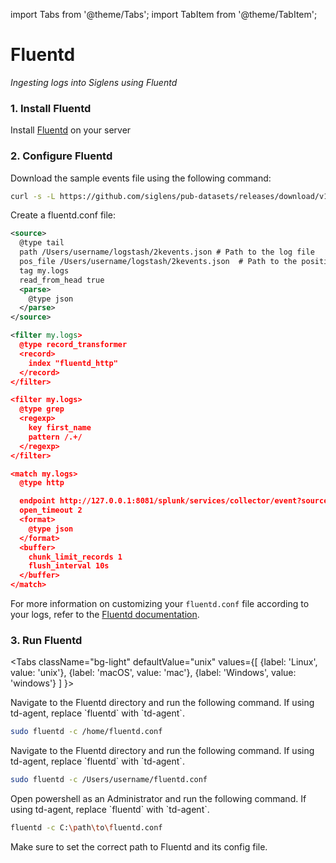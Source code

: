 import Tabs from '@theme/Tabs';
import TabItem from '@theme/TabItem';

# Fluentd

_Ingesting logs into Siglens using Fluentd_

### 1. Install Fluentd

Install <a href="https://docs.fluentd.org/installation" target="_blank">Fluentd</a> on your server

### 2. Configure Fluentd

Download the sample events file using the following command:
```bash
curl -s -L https://github.com/siglens/pub-datasets/releases/download/v1.0.0/2kevents.json.tar.gz -o 2kevents.json.tar.gz && tar -xvf 2kevents.json.tar.gz
```

Create a fluentd.conf file:
```xml title="fluentd.conf"
<source>
  @type tail
  path /Users/username/logstash/2kevents.json # Path to the log file
  pos_file /Users/username/logstash/2kevents.json  # Path to the position file
  tag my.logs
  read_from_head true
  <parse>
    @type json
  </parse>
</source>

<filter my.logs>
  @type record_transformer
  <record>
    index "fluentd_http"
  </record>
</filter>

<filter my.logs>
  @type grep
  <regexp>
    key first_name
    pattern /.+/
  </regexp>
</filter>

<match my.logs>
  @type http

  endpoint http://127.0.0.1:8081/splunk/services/collector/event?source=fluentd_source
  open_timeout 2
  <format>
    @type json
  </format>
  <buffer>
    chunk_limit_records 1
    flush_interval 10s
  </buffer>
</match>
```
For more information on customizing your `fluentd.conf` file according to your logs, refer to the [Fluentd documentation](https://docs.fluentd.org/configuration).

### 3. Run Fluentd

<Tabs
  className="bg-light"
  defaultValue="unix"
  values={[
    {label: 'Linux', value: 'unix'},
    {label: 'macOS', value: 'mac'},
    {label: 'Windows', value: 'windows'}
  ]
}>

<TabItem value="unix">
Navigate to the Fluentd directory and run the following command. If using td-agent, replace `fluentd` with `td-agent`.

```bash
sudo fluentd -c /home/fluentd.conf
```
</TabItem>

<TabItem value="mac">
Navigate to the Fluentd directory and run the following command. If using td-agent, replace `fluentd` with `td-agent`.

```bash
sudo fluentd -c /Users/username/fluentd.conf
```
</TabItem>

<TabItem value="windows">
Open powershell as an Administrator and run the following command. If using td-agent, replace `fluentd` with `td-agent`.

```bash
fluentd -c C:\path\to\fluentd.conf
```
</TabItem>

</Tabs>

Make sure to set the correct path to Fluentd and its config file.